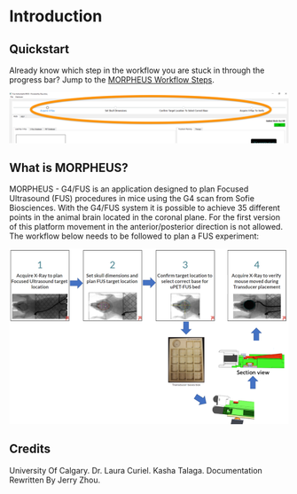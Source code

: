 # Introduction

## Quickstart 
Already know which step in the workflow you are stuck in through the progress bar? Jump to the [MORPHEUS Workflow Steps](workflow.md).

![image](/software.png)


## What is MORPHEUS? 
MORPHEUS - G4/FUS is an application designed to plan Focused Ultrasound (FUS) procedures in mice using the G4 scan from Sofie Biosciences. With the G4/FUS system it is possible to achieve 35 different points in the animal brain located in the coronal plane. For the first version of this platform movement in the anterior/posterior direction is not allowed. The workflow below needs to be followed to plan a FUS experiment: 

![image](/t.png)

## Credits
University Of Calgary. Dr. Laura Curiel. Kasha Talaga. Documentation Rewritten By Jerry Zhou.

